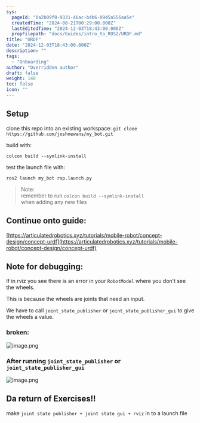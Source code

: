 ```yaml
---
sys:
  pageId: "0a2b09f8-9331-46ac-b4b6-0945a556aa5e"
  createdTime: "2024-08-21T00:29:00.000Z"
  lastEditedTime: "2024-12-03T18:43:00.000Z"
  propFilepath: "docs/Guides/intro_to_ROS2/URDF.md"
title: "URDF"
date: "2024-12-03T18:43:00.000Z"
description: ""
tags:
  - "Onboarding"
author: "Overridden author"
draft: false
weight: 148
toc: false
icon: ""
---
```


## Setup

clone this repo into an existing workspace:
`git clone https://github.com/joshnewans/my_bot.git`

build with:

`colcon build --symlink-install`

test the launch file with:

`ros2 launch my_bot rsp.launch.py`

> Note:  
> remember to run `colcon build --symlink-install`  
> when adding any new files

## Continue onto guide:

[https://articulatedrobotics.xyz/tutorials/mobile-robot/concept-design/concept-urdf](https://articulatedrobotics.xyz/tutorials/mobile-robot/concept-design/concept-urdf)

## Note for debugging:

If in rviz you see there is an error in your `RobotModel` where you don’t see the wheels.

This is because the wheels are joints that need an input. 

We have to call `joint_state_publisher` or `joint_state_publisher_gui` to give the wheels a value.

### broken:

![image.png](https://prod-files-secure.s3.us-west-2.amazonaws.com/d518164a-d88e-44d1-a4ee-3adb3bd8bce0/96a1d089-1f17-4dbf-8563-f2aef56a4d37/image.png?X-Amz-Algorithm=AWS4-HMAC-SHA256&X-Amz-Content-Sha256=UNSIGNED-PAYLOAD&X-Amz-Credential=ASIAZI2LB4666EXBS4HI%2F20250216%2Fus-west-2%2Fs3%2Faws4_request&X-Amz-Date=20250216T040910Z&X-Amz-Expires=3600&X-Amz-Security-Token=IQoJb3JpZ2luX2VjECwaCXVzLXdlc3QtMiJIMEYCIQCOj32w3cIQT0JMgNjeIOzmky978V8EWeJkKSX03U3fywIhAPwr1Gq7dgGPNaEUBabB2M8tlql4n6y9m%2Bx%2BtkwuJM%2FpKv8DCFUQABoMNjM3NDIzMTgzODA1IgwoUcNNQw1jvUzVpgoq3AOoOMjiyW2egqPna6viSCgtE0M6nske%2BBRXqxsOR0yKMn6ZLp1lelVSNJ%2Fsn%2Fyo708oyMSU3FQ2fO%2FE8zgl5l%2FfTk7IcImn9eownZSqRN7qTZSUjfkE3b8Uq3DKmo8%2FyZ3LrPUhbNEx4od1wTvtXJzlqXq3gQJVdYm8XF%2BRULttOxlT7iBXhSH3fZXPvuEt%2BiWtAPHy83dwIA6Fy9LZDygQ0YEYjR05Ph3tH3S6jdxCumRH18AidYeSgetPeukXKToCK%2FTz3nGvigCQRN%2BR%2Fc0WrYzzkjnOiqFNwFp81UXt4nR%2FFzGJa3j6oJ%2BAHkbT0L1m%2FvslshGnpFb7Q1FddXrO6B%2BNZ9VoIO0%2BVK9Fpuy3GkZ2AFhL4QBz06yD%2B4%2BnzIYpa6bE4Ox%2FWRkZ6XimbLuzy2MV4YD8mKHzXvin1vrVJrVgByenrKlVoCkA0hdZLr64z2mOOoVtfSjO8KvUzjnLgsB5F9rOX5Wml%2B08OItjpHtqajM8ozR%2FfAgT8uqOV2%2FXvuVuDGfaFpi1AofgvjKdzi0wx9gLoABTnhcBgDbRMFWwVYPYDZ9S14SiCkxPf0NrVx9bRg4tsN4UPweIuyqRZJymsCcyZkKA8LUspKX1qNOTareE8%2FoWW5emYzC8w8W9BjqkAWN5mg3d8rCViBby0%2FfxHxZCZ57%2FMbNum7rT0JStfBdQ9zdNGgzYyB9V2cn9ogCcq55hI9trUDZkXnADwteyCwAuBkRqNDTgrvtmqDUxfnLmP9laT60Z70lLvlPyVu%2BXQ%2FcKfZfWWYFdrcpn69heWBTOiPsYu5Nc8Wgx%2FkvUOZtnOCa2298LJyhjA6m3oKe9BXZFtGn9YWuWlyaTgztrw0Unl6jH&X-Amz-Signature=e494ebce9bd1a65ef3783368c15d6abb7f80f68c46911f88f1e608675821e0c5&X-Amz-SignedHeaders=host&x-id=GetObject)

### After running `joint_state_publisher` or `joint_state_publisher_gui`

![image.png](https://prod-files-secure.s3.us-west-2.amazonaws.com/d518164a-d88e-44d1-a4ee-3adb3bd8bce0/130c99c7-1b0b-4031-9953-844fc3950ff4/image.png?X-Amz-Algorithm=AWS4-HMAC-SHA256&X-Amz-Content-Sha256=UNSIGNED-PAYLOAD&X-Amz-Credential=ASIAZI2LB4666EXBS4HI%2F20250216%2Fus-west-2%2Fs3%2Faws4_request&X-Amz-Date=20250216T040910Z&X-Amz-Expires=3600&X-Amz-Security-Token=IQoJb3JpZ2luX2VjECwaCXVzLXdlc3QtMiJIMEYCIQCOj32w3cIQT0JMgNjeIOzmky978V8EWeJkKSX03U3fywIhAPwr1Gq7dgGPNaEUBabB2M8tlql4n6y9m%2Bx%2BtkwuJM%2FpKv8DCFUQABoMNjM3NDIzMTgzODA1IgwoUcNNQw1jvUzVpgoq3AOoOMjiyW2egqPna6viSCgtE0M6nske%2BBRXqxsOR0yKMn6ZLp1lelVSNJ%2Fsn%2Fyo708oyMSU3FQ2fO%2FE8zgl5l%2FfTk7IcImn9eownZSqRN7qTZSUjfkE3b8Uq3DKmo8%2FyZ3LrPUhbNEx4od1wTvtXJzlqXq3gQJVdYm8XF%2BRULttOxlT7iBXhSH3fZXPvuEt%2BiWtAPHy83dwIA6Fy9LZDygQ0YEYjR05Ph3tH3S6jdxCumRH18AidYeSgetPeukXKToCK%2FTz3nGvigCQRN%2BR%2Fc0WrYzzkjnOiqFNwFp81UXt4nR%2FFzGJa3j6oJ%2BAHkbT0L1m%2FvslshGnpFb7Q1FddXrO6B%2BNZ9VoIO0%2BVK9Fpuy3GkZ2AFhL4QBz06yD%2B4%2BnzIYpa6bE4Ox%2FWRkZ6XimbLuzy2MV4YD8mKHzXvin1vrVJrVgByenrKlVoCkA0hdZLr64z2mOOoVtfSjO8KvUzjnLgsB5F9rOX5Wml%2B08OItjpHtqajM8ozR%2FfAgT8uqOV2%2FXvuVuDGfaFpi1AofgvjKdzi0wx9gLoABTnhcBgDbRMFWwVYPYDZ9S14SiCkxPf0NrVx9bRg4tsN4UPweIuyqRZJymsCcyZkKA8LUspKX1qNOTareE8%2FoWW5emYzC8w8W9BjqkAWN5mg3d8rCViBby0%2FfxHxZCZ57%2FMbNum7rT0JStfBdQ9zdNGgzYyB9V2cn9ogCcq55hI9trUDZkXnADwteyCwAuBkRqNDTgrvtmqDUxfnLmP9laT60Z70lLvlPyVu%2BXQ%2FcKfZfWWYFdrcpn69heWBTOiPsYu5Nc8Wgx%2FkvUOZtnOCa2298LJyhjA6m3oKe9BXZFtGn9YWuWlyaTgztrw0Unl6jH&X-Amz-Signature=2bb7b97887f6ab96a00ed1288101bb5b5779f87780053702ba85c4f68c0ed855&X-Amz-SignedHeaders=host&x-id=GetObject)

## Da return of Exercises!!

make `joint state publisher + joint state gui + rviz` in to a launch file

